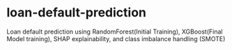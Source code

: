 # loan-default-prediction
Loan default prediction using RandomForest(Initial Training), XGBoost(Final Model training), SHAP explainability, and class imbalance handling (SMOTE)
